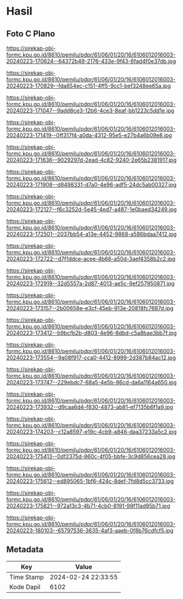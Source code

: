# Hasil

## Foto C Plano

https://sirekap-obj-formc.kpu.go.id/8610/pemilu/pdpr/61/06/01/20/16/6106012016003-20240223-170624--64372b49-2176-433e-9f43-6fad4f0e37db.jpg

https://sirekap-obj-formc.kpu.go.id/8610/pemilu/pdpr/61/06/01/20/16/6106012016003-20240223-170829--fda654ec-c151-4ff5-9cc1-bef3248ee65a.jpg

https://sirekap-obj-formc.kpu.go.id/8610/pemilu/pdpr/61/06/01/20/16/6106012016003-20240223-171047--9add8ce3-12b6-4ce3-8eaf-bb1223c5dd1e.jpg

https://sirekap-obj-formc.kpu.go.id/8610/pemilu/pdpr/61/06/01/20/16/6106012016003-20240223-171419--0ff317f4-a0da-4312-95e5-e27b4a6b09e8.jpg

https://sirekap-obj-formc.kpu.go.id/8610/pemilu/pdpr/61/06/01/20/16/6106012016003-20240223-171636--9029297d-2ead-4c82-9240-2e65b2381917.jpg

https://sirekap-obj-formc.kpu.go.id/8610/pemilu/pdpr/61/06/01/20/16/6106012016003-20240223-171908--d8498331-d7a0-4e96-adf5-24dc5ab00327.jpg

https://sirekap-obj-formc.kpu.go.id/8610/pemilu/pdpr/61/06/01/20/16/6106012016003-20240223-172127--f6c3252d-5e45-4ed7-a487-1e0baed34249.jpg

https://sirekap-obj-formc.kpu.go.id/8610/pemilu/pdpr/61/06/01/20/16/6106012016003-20240223-172501--2037bb54-a13e-4452-9868-a586bdaa7412.jpg

https://sirekap-obj-formc.kpu.go.id/8610/pemilu/pdpr/61/06/01/20/16/6106012016003-20240223-172722--d7f1ddce-acee-4b66-a50d-3aef4358b2c2.jpg

https://sirekap-obj-formc.kpu.go.id/8610/pemilu/pdpr/61/06/01/20/16/6106012016003-20240223-172919--32d5557a-2d87-4013-ae5c-9ef257950871.jpg

https://sirekap-obj-formc.kpu.go.id/8610/pemilu/pdpr/61/06/01/20/16/6106012016003-20240223-173157--2b00658e-e3cf-45eb-913e-20818fc7687d.jpg

https://sirekap-obj-formc.kpu.go.id/8610/pemilu/pdpr/61/06/01/20/16/6106012016003-20240223-173412--b9bcfb2b-d803-4e96-8dbd-c5a8bae3bb7f.jpg

https://sirekap-obj-formc.kpu.go.id/8610/pemilu/pdpr/61/06/01/20/16/6106012016003-20240223-173554--9a08f917-cca0-4412-8999-2d387b84ac12.jpg

https://sirekap-obj-formc.kpu.go.id/8610/pemilu/pdpr/61/06/01/20/16/6106012016003-20240223-173747--229ebdc7-68a5-4e5b-86cd-da6a1164a650.jpg

https://sirekap-obj-formc.kpu.go.id/8610/pemilu/pdpr/61/06/01/20/16/6106012016003-20240223-173932--d9caa6d4-f830-4873-ab81-ef7135b6f1a9.jpg

https://sirekap-obj-formc.kpu.go.id/8610/pemilu/pdpr/61/06/01/20/16/6106012016003-20240223-174203--c12a8597-e19c-4cb9-a846-daa37233a5c2.jpg

https://sirekap-obj-formc.kpu.go.id/8610/pemilu/pdpr/61/06/01/20/16/6106012016003-20240223-175413--0df2375d-860c-4f05-bbfe-3c9d856cea28.jpg

https://sirekap-obj-formc.kpu.go.id/8610/pemilu/pdpr/61/06/01/20/16/6106012016003-20240223-175612--ed895065-1bf6-424c-8def-7fd8d5cc3733.jpg

https://sirekap-obj-formc.kpu.go.id/8610/pemilu/pdpr/61/06/01/20/16/6106012016003-20240223-175821--972a13c3-4b71-4cb0-8191-99f11ad95b71.jpg

https://sirekap-obj-formc.kpu.go.id/8610/pemilu/pdpr/61/06/01/20/16/6106012016003-20240223-180103--65797536-3635-4af3-aaeb-0f8b76cdfcf5.jpg


## Metadata

| Key        | Value               |
| ---------- | ------------------- |
| Time Stamp | 2024-02-24 22:33:55 |
| Kode Dapil | 6102                |



